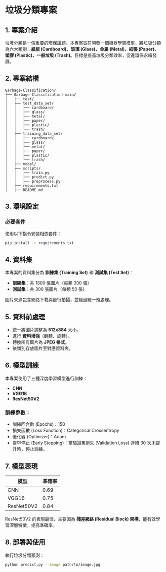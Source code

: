 # 垃圾分類專案

## 1. 專案介紹
垃圾分類是一個重要的環保議題。本專案旨在開發一個機器學習模型，將垃圾分類為六大類別：**紙板 (Cardboard)、玻璃 (Glass)、金屬 (Metal)、紙張 (Paper)、塑膠 (Plastic)、一般垃圾 (Trash)**。目標是提高垃圾分類效率，促進環保永續發展。

## 2. 專案結構
```
Garbage-Classification/
├── Garbage-Classification-main/
│   ├── test/
│   ├── test_data_set/
│   │   ├── cardboard/
│   │   ├── glass/
│   │   ├── metal/
│   │   ├── paper/
│   │   ├── plastic/
│   │   └── trash/
│   ├── training_data_set/
│   │   ├── cardboard/
│   │   ├── glass/
│   │   ├── metal/
│   │   ├── paper/
│   │   ├── plastic/
│   │   └── trash/
│   ├── model/
│   ├── scripts/
│   │   ├── train.py   
│   │   ├── predict.py 
│   │   ├── preprocess.py 
│   ├── requirements.txt
│   ├── README.md
```

## 3. 環境設定
### 必要套件
使用以下指令安裝相依套件：
```sh
pip install -r requirements.txt
```

## 4. 資料集
本專案的資料集分為 **訓練集 (Training Set)** 和 **測試集 (Test Set)**：
- **訓練集**：共 1800 張圖片（每類 300 張）
- **測試集**：共 300 張圖片（每類 50 張）

圖片來源包含網路下載與自行拍攝，並經過統一預處理。

## 5. 資料前處理
- 統一將圖片調整為 **512x384** 大小。
- 進行 **資料增強**（翻轉、旋轉）。
- 轉換所有圖片為 **JPEG 格式**。
- 依類別存放圖片至對應資料夾。

## 6. 模型訓練
本專案使用了三種深度學習模型進行訓練：
- **CNN**
- **VGG16**
- **ResNet50V2**

### 訓練參數：
- 訓練回合數 (Epochs)：150
- 損失函數 (Loss Function)：Categorical Crossentropy
- 優化器 (Optimizer)：Adam
- 提早停止 (Early Stopping)：當驗證集損失 (Validation Loss) 連續 30 次未提升時，停止訓練。

## 7. 模型表現
| 模型         | 準確率 |
|-------------|--------|
| CNN         | 0.69   |
| VGG16       | 0.75   |
| ResNet50V2  | 0.84   |

ResNet50V2 的表現最佳，主要因為 **殘差網路 (Residual Block) 架構**，能有效學習深層特徵，提高準確率。

## 8. 部署與使用
執行垃圾分類預測：
```sh
python predict.py --image path/to/image.jpg
```




 
